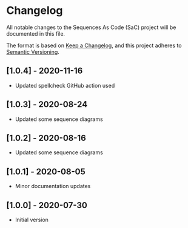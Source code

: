 # Changelog

All notable changes to the Sequences As Code (SaC) project will be documented in this file.

The format is based on [Keep a Changelog](https://keepachangelog.com/en/1.0.0/),
and this project adheres to [Semantic Versioning](https://semver.org/spec/v2.0.0.html).

## [1.0.4] - 2020-11-16

- Updated spellcheck GitHub action used

## [1.0.3] - 2020-08-24

- Updated some sequence diagrams

## [1.0.2] - 2020-08-16

- Updated some sequence diagrams

## [1.0.1] - 2020-08-05

- Minor documentation updates

## [1.0.0] - 2020-07-30

- Initial version
